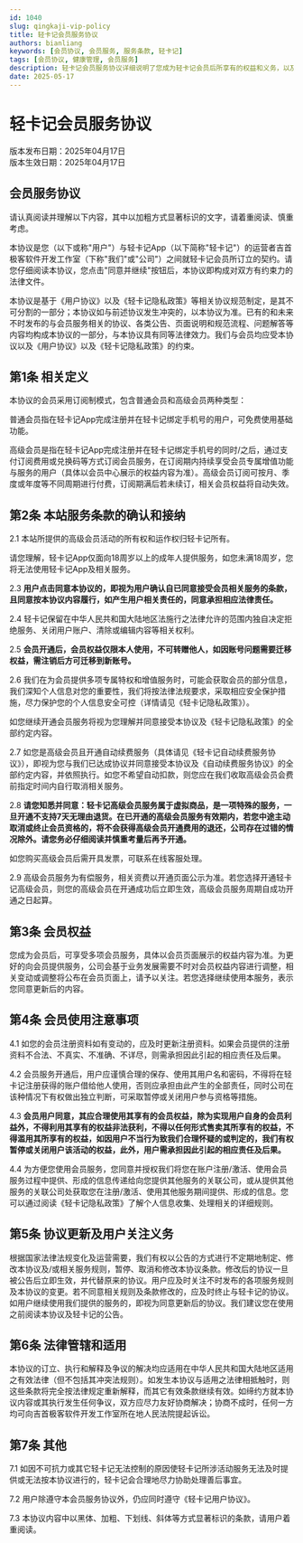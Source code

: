 ```yaml
---
id: 1040
slug: qingkaji-vip-policy
title: 轻卡记会员服务协议
authors: bianliang
keywords: [会员协议, 会员服务, 服务条款, 轻卡记]
tags: [会员协议, 健康管理, 会员服务]
description: 轻卡记会员服务协议详细说明了您成为轻卡记会员后所享有的权益和义务，以及会员服务的使用规则和注意事项
date: 2025-05-17
---
```


# 轻卡记会员服务协议

版本发布日期：2025年04月17日  
版本生效日期：2025年04月17日

<!-- truncate -->
## 会员服务协议

请认真阅读并理解以下内容，其中以加粗方式显著标识的文字，请着重阅读、慎重考虑。

本协议是您（以下或称"用户"）与轻卡记App（以下简称"轻卡记"）的运营者吉首极客软件开发工作室（下称"我们"或"公司"）之间就轻卡记会员所订立的契约。请您仔细阅读本协议，您点击"同意并继续"按钮后，本协议即构成对双方有约束力的法律文件。

本协议是基于《用户协议》以及《轻卡记隐私政策》等相关协议规范制定，是其不可分割的一部分；本协议如与前述协议发生冲突的，以本协议为准。已有的和未来不时发布的与会员服务相关的协议、各类公告、页面说明和规范流程、问题解答等内容均构成本协议的一部分，与本协议具有同等法律效力。我们与会员均应受本协议以及《用户协议》以及《轻卡记隐私政策》的约束。

## 第1条 相关定义

本协议的会员采用订阅制模式，包含普通会员和高级会员两种类型：

普通会员指在轻卡记App完成注册并在轻卡记绑定手机号的用户，可免费使用基础功能。

高级会员是指在轻卡记App完成注册并在轻卡记绑定手机号的同时/之后，通过支付订阅费用或兑换码等方式订阅会员服务，在订阅期内持续享受会员专属增值功能与服务的用户（具体以会员中心展示的权益内容为准）。高级会员订阅可按月、季度或年度等不同周期进行付费，订阅期满后若未续订，相关会员权益将自动失效。

## 第2条 本站服务条款的确认和接纳

2.1 本站所提供的高级会员活动的所有权和运作权归轻卡记所有。

请您理解，轻卡记App仅面向18周岁以上的成年人提供服务，如您未满18周岁，您将无法使用轻卡记App及相关服务。

2.3 **用户点击同意本协议的，即视为用户确认自已同意接受会员相关服务的条款，且同意按本协议内容履行，如产生用户相关责任的，同意承担相应法律责任。**

2.4 轻卡记保留在中华人民共和国大陆地区法施行之法律允许的范围内独自决定拒绝服务、关闭用户账户、清除或编辑内容等相关权利。

2.5 **会员开通后，会员权益仅限本人使用，不可转赠他人，如因账号问题需要迁移权益，需注销后方可迁移到新账号。**

2.6 我们在为会员提供多项专属特权和增值服务时，可能会获取会员的部分信息，我们深知个人信息对您的重要性，我们将按法律法规要求，采取相应安全保护措施，尽力保护您的个人信息安全可控（详情请见《轻卡记隐私政策》）。

如您继续开通会员服务将视为您理解并同意接受本协议及《轻卡记隐私政策》的全部约定内容。

2.7 如您是高级会员且开通自动续费服务（具体请见《轻卡记自动续费服务协议》），即视为您与我们已达成协议并同意接受本协议及《自动续费服务协议》的全部约定内容，并依照执行。如您不希望自动扣款，则您应在我们收取高级会员会费前指定时间内自行取消相关服务。

2.8 **请您知悉并同意：轻卡记高级会员服务属于虚拟商品，是一项特殊的服务，一旦开通不支持7天无理由退货。在已开通的高级会员服务有效期内，若您中途主动取消或终止会员资格的，将不会获得高级会员开通费用的退还，公司存在过错的情况除外。请您务必仔细阅读并慎重考量后再予开通。**

如您购买高级会员后需开具发票，可联系在线客服处理。

2.9 高级会员服务为有偿服务，相关资费以开通页面公示为准。若您选择开通轻卡记高级会员，则您的高级会员在开通成功后立即生效，高级会员服务周期自成功开通之日起算。

## 第3条 会员权益

您成为会员后，可享受多项会员服务，具体以会员页面展示的权益内容为准。为更好的向会员提供服务，公司会基于业务发展需要不时对会员权益内容进行调整，相关变动或调整将公布在会员页面上，请予以关注。若您选择继续使用本服务，表示您同意更新后的内容。

## 第4条 会员使用注意事项

4.1 如您的会员注册资料如有变动的，应及时更新注册资料。如果会员提供的注册资料不合法、不真实、不准确、不详尽，则需承担因此引起的相应责任及后果。

4.2 会员服务开通后，用户应谨慎合理的保存、使用其用户名和密码，不得将在轻卡记注册获得的账户借给他人使用，否则应承担由此产生的全部责任，同时公司在该种情况下有权做出独立判断，可采取暂停或关闭用户参与资格等措施。

4.3 **会员用户同意，其应合理使用其享有的会员权益，除为实现用户自身的会员利益外，不得利用其享有的权益非法获利，不得以任何形式售卖其所享有的权益，不得滥用其所享有的权益，如因用户不当行为致我们合理怀疑的或判定的，我们有权暂停或关闭用户该活动的权益，此外，用户需承担因此引起的相应责任及后果。**

4.4 为方便您使用会员服务，您同意并授权我们将您在账户注册/激活、使用会员服务过程中提供、形成的信息传递给向您提供其他服务的关联公司，或从提供其他服务的关联公司处获取您在注册/激活、使用其他服务期间提供、形成的信息。您可以通过阅读《轻卡记隐私政策》了解个人信息收集、处理相关的详细规则。

## 第5条 协议更新及用户关注义务

根据国家法律法规变化及运营需要，我们有权以公告的方式进行不定期地制定、修改本协议及/或相关服务规则，暂停、取消和修改本协议条款。修改后的协议一旦被公告后立即生效，并代替原来的协议。用户应及时关注不时发布的各项服务规则及本协议的变更。若不同意相关规则及条款修改的，应及时终止与轻卡记的协议。如用户继续使用我们提供的服务的，即视为同意更新后的协议。我们建议您在使用之前阅读本协议及轻卡记的公告。

## 第6条 法律管辖和适用

本协议的订立、执行和解释及争议的解决均应适用在中华人民共和国大陆地区适用之有效法律（但不包括其冲突法规则）。如发生本协议与适用之法律相抵触时，则这些条款将完全按法律规定重新解释，而其它有效条款继续有效。如缔约方就本协议内容或其执行发生任何争议，双方应尽力友好协商解决；协商不成时，任何一方均可向吉首极客软件开发工作室所在地人民法院提起诉讼。

## 第7条 其他

7.1 如因不可抗力或其它轻卡记无法控制的原因使轻卡记所涉活动服务无法及时提供或无法按本协议进行的，轻卡记会合理地尽力协助处理善后事宜。

7.2 用户除遵守本会员服务协议外，仍应同时遵守《轻卡记用户协议》。

7.3 本协议内容中以黑体、加粗、下划线、斜体等方式显著标识的条款，请用户着重阅读。